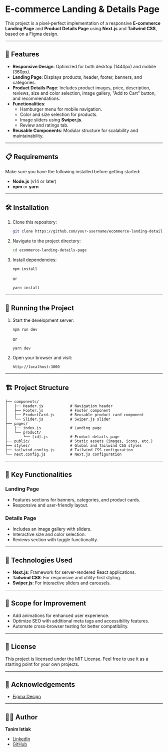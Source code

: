# E-commerce Landing & Details Page

This project is a pixel-perfect implementation of a responsive **E-commerce Landing Page** and **Product Details Page** using **Next.js** and **Tailwind CSS**, based on a Figma design.

---

## 🚀 Features

- **Responsive Design**: Optimized for both desktop (1440px) and mobile (360px).
- **Landing Page**: Displays products, header, footer, banners, and categories.
- **Product Details Page**: Includes product images, price, description, reviews, size and color selection, image gallery, "Add to Cart" button, and recommendations.
- **Functionalities**:
  - Hamburger menu for mobile navigation.
  - Color and size selection for products.
  - Image sliders using **Swiper.js**.
  - Review and ratings tab.
- **Reusable Components**: Modular structure for scalability and maintainability.

---

## 📋 Requirements

Make sure you have the following installed before getting started:

- **Node.js** (v14 or later)
- **npm** or **yarn**

---

## 🛠️ Installation

1. Clone this repository:

   ```bash
   git clone https://github.com/your-username/ecommerce-landing-details-page.git
   ```

2. Navigate to the project directory:

   ```bash
   cd ecommerce-landing-details-page
   ```

3. Install dependencies:
   ```bash
   npm install
   ```
   or
   ```bash
   yarn install
   ```

---

## 🚀 Running the Project

1. Start the development server:

   ```bash
   npm run dev
   ```

   or

   ```bash
   yarn dev
   ```

2. Open your browser and visit:
   ```
   http://localhost:3000
   ```

---

## 🏗️ Project Structure

```plaintext
├── components/
│   ├── Header.js            # Navigation header
│   ├── Footer.js            # Footer component
│   ├── ProductCard.js       # Reusable product card component
│   └── Slider.js            # Swiper.js slider
├── pages/
│   ├── index.js             # Landing page
│   └── product/
│       └── [id].js          # Product details page
├── public/                  # Static assets (images, icons, etc.)
├── styles/                  # Global and Tailwind CSS styles
├── tailwind.config.js       # Tailwind CSS configuration
└── next.config.js           # Next.js configuration
```

---

## 🌟 Key Functionalities

### **Landing Page**

- Features sections for banners, categories, and product cards.
- Responsive and user-friendly layout.

### **Details Page**

- Includes an image gallery with sliders.
- Interactive size and color selection.
- Reviews section with toggle functionality.

---

## 🔧 Technologies Used

- **Next.js**: Framework for server-rendered React applications.
- **Tailwind CSS**: For responsive and utility-first styling.
- **Swiper.js**: For interactive sliders and carousels.

---

## 🌈 Scope for Improvement

- Add animations for enhanced user experience.
- Optimize SEO with additional meta tags and accessibility features.
- Automate cross-browser testing for better compatibility.

---

## 📄 License

This project is licensed under the MIT License. Feel free to use it as a starting point for your own projects.

---

## 🤝 Acknowledgements

- [Figma Design](https://www.figma.com/design/IeMowxQBeykcHMYKhWwa6a/fashion-Website-UI?node-id=0-1&t=Fc3qfVtzuEs11xfS-1)

---

## 👨‍💻 Author

**Tanim Istiak**

- [LinkedIn](https://www.linkedin.com/in/tanim-istiak/)
- [GitHub](https://github.com/your-username/)

```

```
